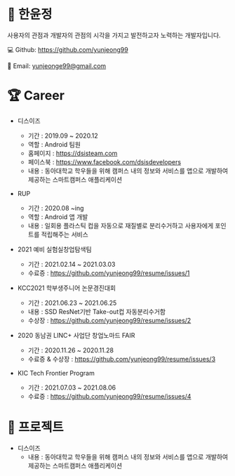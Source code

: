 # :wave: 한윤정 
사용자의 관점과 개발자의 관점의 시각을 가지고 발전하고자 노력하는 개발자입니다.

:computer: Github: https://github.com/yunjeong99

:email: Email: yunjeonge99@gmail.com



# :trophy: Career
* 디스이즈
  * 기간 : 2019.09 ~ 2020.12
  * 역할 : Android 팀원
  * 홈페이지 : https://dsisteam.com
  * 페이스북 : https://www.facebook.com/dsisdevelopers
  * 내용 : 동아대학교 학우들을 위해 캠퍼스 내의 정보와 서비스를 앱으로 개발하여 제공하는 스마트캠퍼스 애플리케이션



* RUP
  * 기간 : 2020.08 ~ing
  * 역할 : Android 앱 개발
  * 내용 : 일회용 플라스틱 컵을 자동으로 재질별로 분리수거하고 사용자에게 포인트를 적립해주는 서비스



* 2021 예비 실험실창업탐색팀
  * 기간 : 2021.02.14 ~ 2021.03.03
  * 수료증 : https://github.com/yunjeong99/resume/issues/1



* KCC2021 학부생주니어 논문경진대회
  * 기간 : 2021.06.23 ~ 2021.06.25
  * 내용 : SSD ResNet기반 Take-out컵 자동분리수거함
  * 수상장 : https://github.com/yunjeong99/resume/issues/2


* 2020 동남권 LINC+ 사업단 창업노마드 FAIR
  * 기간 : 2020.11.26 ~ 2020.11.28
  * 수료증 & 수상장 : https://github.com/yunjeong99/resume/issues/3


* KIC Tech Frontier Program
  * 기간 : 2021.07.03 ~ 2021.08.06
  * 수료증 : https://github.com/yunjeong99/resume/issues/4


# :file_folder: 프로젝트
* 디스이즈
  * 내용 : 동아대학교 학우들을 위해 캠퍼스 내의 정보와 서비스를 앱으로 개발하여 제공하는 스마트캠퍼스 애플리케이션
